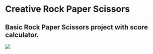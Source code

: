 # Creative Rock Paper Scissors

## Basic Rock Paper Scissors project with score calculator.

<img src="https://drive.google.com/file/d/1bb62x-UOIRAbuRpAjb5YRUnenw8cBhXQ/view?usp=drive_link">
